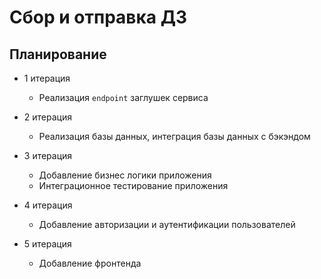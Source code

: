 # Сбор  и отправка ДЗ

## Планирование

- 1 итерация
    - Реализация `endpoint` заглушек сервиса

- 2 итерация
    - Реализация базы данных, интеграция базы данных с бэкэндом

- 3 итерация
    - Добавление бизнес логики приложения
    - Интеграционное тестирование приложения

- 4 итерация
    - Добавление авторизации и аутентификации пользователей

- 5 итерация
    - Добавление фронтенда